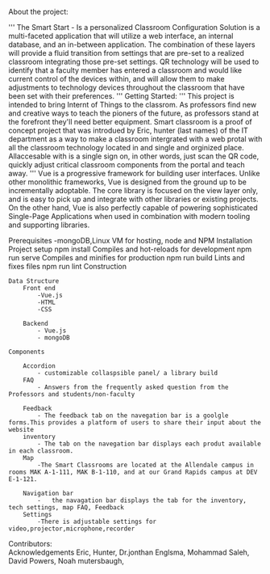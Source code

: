 About the project:

'''	The Smart Start - Is a personalized Classroom Configuration Solution is a multi-faceted application that will utilize a 
	web interface, an internal database, and an in-between application. 
	The combination of these layers will provide a fluid transition from settings that are pre-set to a realized classroom integrating those pre-set settings. 
	QR technology will be used to identify that a faculty member has entered a classroom and would like current control of the devices within,
	and will allow them to make adjustments to technology devices throughout the classroom that have been set with their preferences.
'''
Getting Started:
'''	This project is intended to bring Internt of Things to the classrom.
	As professors find new and creative ways to teach the pioners of the future, 
	as professors stand at the forefront they'll need better equipment.
	Smart classroom is a proof of concept project that was introdued by Eric, hunter (last names)  of the IT department 
	as a way to make a classroom intergrated with a web protal with all the classroom technology
	located in and single and orginized place. Allaccesable with is a single sign on, in other words, just scan the QR code,
	quickly adjust critical classroom components from the portal and teach away.
'''	
	Vue is a progressive framework for building user interfaces. 
	Unlike other monolithic frameworks, Vue is designed from the ground up to be incrementally 
	adoptable. The core library is focused on the view layer only,
	and is easy to pick up and integrate with other libraries or existing projects. On the other hand, Vue is also perfectly capable of powering sophisticated Single-Page Applications when used in combination with modern tooling and supporting libraries.
		
	
Prerequisites
		-mongoDB,Linux VM for hosting, node and NPM 
Installation
	Project setup
		npm install
		Compiles and hot-reloads for development
		npm run serve
		Compiles and minifies for production
		npm run build
		Lints and fixes files
		npm run lint
Construction
	
	Data Structure 
		Front end 
			-Vue.js	
			-HTML
			-CSS
		
		Backend 
			- Vue.js	
			- mongoDB
		
	Components
		
		Accordion 
			- customizable collaspsible panel/ a library build		
		FAQ
			- Answers from the frequently asked question from the Professors and students/non-faculty
				
		Feedback
			- The feedback tab on the navegation bar is a goolgle forms.This provides a platform of users to share their input about the website
		inventory
			- The tab on the navegation bar displays each produt available in each classroom.
		Map
			-The Smart Classrooms are located at the Allendale campus in rooms MAK A-1-111, MAK B-1-110, and at our Grand Rapids campus at DEV E-1-121.
	 
		Navigation bar
			-	the navagation bar displays the tab for the inventory, tech settings, map FAQ, Feedback 
		Settings
			-There is adjustable settings for video,projector,microphone,recorder
			
Contributors:  
Acknowledgements
Eric,
Hunter,
Dr.jonthan Englsma, 
Mohammad Saleh,
David Powers,
Noah mutersbaugh,

